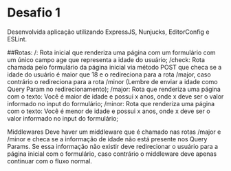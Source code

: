 # Desafio 1

Desenvolvida aplicação utilizando ExpressJS, Nunjucks, EditorConfig e ESLint.

##Rotas: 
/: Rota inicial que renderiza uma página com um formulário com um único campo age que representa a idade do usuário;
/check: Rota chamada pelo formulário da página inicial via método POST que checa se a idade do usuário é maior que 18 e o redireciona para a rota /major, caso contrário o redireciona para a rota /minor (Lembre de enviar a idade como Query Param no redirecionamento);
/major: Rota que renderiza uma página com o texto: Você é maior de idade e possui x anos, onde x deve ser o valor informado no input do formulário;
/minor: Rota que renderiza uma página com o texto: Você é menor de idade e possui x anos, onde x deve ser o valor informado no input do formulário;

Middlewares
Deve haver um middleware que é chamado nas rotas /major e /minor e checa se a informação de idade não está presente nos Query Params. Se essa informação não existir deve redirecionar o usuário para a página inicial com o formulário, caso contrário o middleware deve apenas continuar com o fluxo normal.
